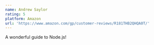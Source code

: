 ```yaml
---
name: Andrew Saylor
rating: 5
platform: Amazon
url: 'https://www.amazon.com/gp/customer-reviews/R181THB2QHQA0T/'
---
```


A wonderful guide to Node.js!

